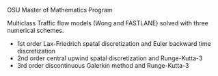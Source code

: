 OSU Master of Mathematics Program

Multiclass Traffic flow models (Wong and FASTLANE)
solved with three numerical schemes.
- 1st order Lax-Friedrich spatal discretization and Euler backward time discretization
- 2nd order central upwind spatal discretization and Runge-Kutta-3
- 3rd order discontinuous Galerkin method and Runge-Kutta-3
